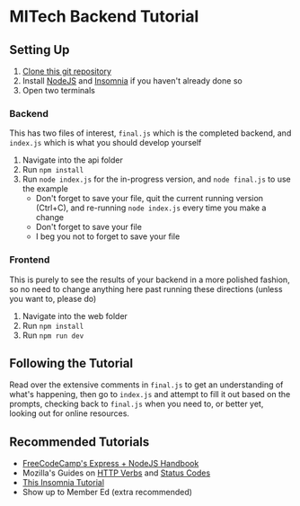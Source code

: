 # MITech Backend Tutorial

## Setting Up
1. [Clone this git repository](https://github.com/MITech-Consulting-Club/backend-tutorial)
2. Install [NodeJS](https://nodejs.org/en) and [Insomnia](https://insomnia.rest/download) if you haven't already done so 
3. Open two terminals

### Backend
This has two files of interest, `final.js` which is the completed backend, and `index.js` which is what you should develop yourself
1. Navigate into the api folder
2. Run `npm install`
3. Run `node index.js` for the in-progress version, and `node final.js` to use the example
    - Don't forget to save your file, quit the current running version (Ctrl+C), and re-running `node index.js` every time you make a change
    - Don't forget to save your file
    - I beg you not to forget to save your file

### Frontend
This is purely to see the results of your backend in a more polished fashion, so no need to change anything here past running these directions (unless you want to, please do)
1. Navigate into the web folder
2. Run `npm install`
3. Run `npm run dev`

## Following the Tutorial
Read over the extensive comments in `final.js` to get an understanding of what's happening, then go to `index.js` and attempt to fill it out based on the prompts, checking back to `final.js` when you need to, or better yet, looking out for online resources.

## Recommended Tutorials
- [FreeCodeCamp's Express + NodeJS Handbook](https://www.freecodecamp.org/news/the-express-handbook/)
- Mozilla's Guides on [HTTP Verbs](https://developer.mozilla.org/en-US/docs/Web/HTTP/Methods) and [Status Codes](https://developer.mozilla.org/en-US/docs/Web/HTTP/Status)
- [This Insomnia Tutorial](https://dev.to/kmcknight91/how-to-use-insomnia-to-test-api-endpoints-1lad)
- Show up to Member Ed (extra recommended)